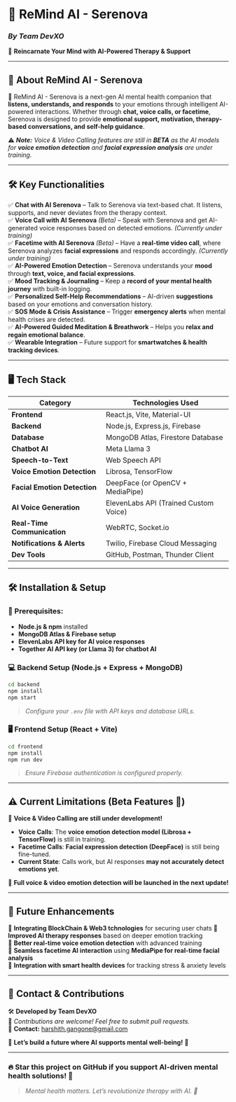 # **🚀 ReMind AI - Serenova**  
### _By Team DevXO_  
🌿 **Reincarnate Your Mind with AI-Powered Therapy & Support**  

---  

## **🌟 About ReMind AI - Serenova**  
🚀 ReMind AI - Serenova is a next-gen AI mental health companion that **listens, understands, and responds** to your emotions through intelligent AI-powered interactions. Whether through **chat, voice calls, or facetime**, Serenova is designed to provide **emotional support, motivation, therapy-based conversations, and self-help guidance**.  

⚠️ **_Note:_** _Voice & Video Calling features are still in **BETA** as the AI models for **voice emotion detection** and **facial expression analysis** are under training._  

---  

## **🛠️ Key Functionalities**  

✅ **Chat with AI Serenova** – Talk to Serenova via text-based chat. It listens, supports, and never deviates from the therapy context.  
✅ **Voice Call with AI Serenova** _(Beta)_ – Speak with Serenova and get AI-generated voice responses based on detected emotions. _(Currently under training)_  
✅ **Facetime with AI Serenova** _(Beta)_ – Have a **real-time video call**, where Serenova analyzes **facial expressions** and responds accordingly. _(Currently under training)_  
✅ **AI-Powered Emotion Detection** – Serenova understands your **mood** through **text, voice, and facial expressions**.  
✅ **Mood Tracking & Journaling** – Keep a **record of your mental health journey** with built-in logging.  
✅ **Personalized Self-Help Recommendations** – AI-driven **suggestions** based on your emotions and conversation history.  
✅ **SOS Mode & Crisis Assistance** – Trigger **emergency alerts** when mental health crises are detected.  
✅ **AI-Powered Guided Meditation & Breathwork** – Helps you **relax and regain emotional balance**.  
✅ **Wearable Integration** – Future support for **smartwatches & health tracking devices**.  

---  

## **🖥️ Tech Stack**  

| **Category**        | **Technologies Used**                     |
|---------------------|------------------------------------------|
| **Frontend**        | React.js, Vite, Material-UI              |
| **Backend**         | Node.js, Express.js, Firebase            |
| **Database**        | MongoDB Atlas, Firestore Database        |
| **Chatbot AI**      | Meta Llama 3                             |
| **Speech-to-Text**  | Web Speech API                           |
| **Voice Emotion Detection** | Librosa, TensorFlow              |
| **Facial Emotion Detection** | DeepFace (or OpenCV + MediaPipe) |
| **AI Voice Generation** | ElevenLabs API (Trained Custom Voice) |
| **Real-Time Communication** | WebRTC, Socket.io                 |
| **Notifications & Alerts** | Twilio, Firebase Cloud Messaging  |
| **Dev Tools**       | GitHub, Postman, Thunder Client          |

---  

## **🛠️ Installation & Setup**  

### **📌 Prerequisites:**  
- **Node.js & npm** installed  
- **MongoDB Atlas & Firebase setup**  
- **ElevenLabs API key for AI voice responses**  
- **Together AI API key (or Llama 3) for chatbot AI**  

### **💻 Backend Setup (Node.js + Express + MongoDB)**
```bash
cd backend
npm install
npm start
```
> _Configure your `.env` file with API keys and database URLs._  

### **🖥️ Frontend Setup (React + Vite)**
```bash
cd frontend
npm install
npm run dev
```
> _Ensure Firebase authentication is configured properly._  

---  

## **⚠️ Current Limitations (Beta Features 🚧)**  
🔹 **Voice & Video Calling are still under development!**  
- **Voice Calls**: The **voice emotion detection model (Librosa + TensorFlow)** is still in training.  
- **Facetime Calls**: **Facial expression detection (DeepFace)** is still being fine-tuned.  
- **Current State**: Calls work, but AI responses **may not accurately detect emotions yet**.  

🚀 **Full voice & video emotion detection will be launched in the next update!**  

---  

## **🎯 Future Enhancements**  
🔹 **Integrating BlockChain & Web3 tchnologies** for securing user chats
🔹 **Improved AI therapy responses** based on deeper emotion tracking  
🔹 **Better real-time voice emotion detection** with advanced training  
🔹 **Seamless facetime AI interaction** using **MediaPipe for real-time facial analysis**  
🔹 **Integration with smart health devices** for tracking stress & anxiety levels  

---  

## **📩 Contact & Contributions**  
🛠️ **Developed by Team DevXO**  
📌 _Contributions are welcome! Feel free to submit pull requests._  
📧 **Contact:** harshith.gangone@gmail.com

🚀 **Let’s build a future where AI supports mental well-being!** 💙  

---  

### **🔥 Star this project on GitHub if you support AI-driven mental health solutions! 🌟**  
> _Mental health matters. Let’s revolutionize therapy with AI. 💙_  

